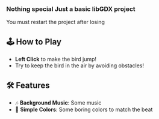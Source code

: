 ### Nothing special Just a basic libGDX project
You must restart the project after losing
## 🕹️ How to Play

- **Left Click** to make the bird jump!
- Try to keep the bird in the air by avoiding obstacles!


## 🛠️ Features

- 🎶 **Background Music**: Some music 
- 🎨 **Simple Colors**: Some boring colors to match the beat
